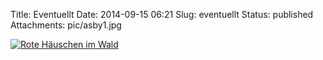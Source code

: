 Title: Eventuellt
Date: 2014-09-15 06:21
Slug: eventuellt
Status: published
Attachments: pic/asby1.jpg

[![Rote Häuschen im
Wald](/pic/asby1-300x258.jpg)](/pic/asby1.jpg)

